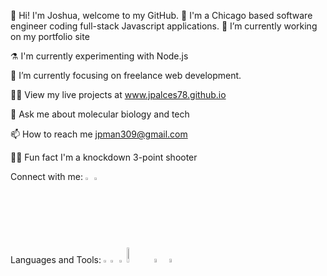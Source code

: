👋 Hi! I'm Joshua, welcome to my GitHub. 📂
I'm a Chicago based software engineer coding full-stack Javascript applications.
🚧 I’m currently working on my portfolio site

⚗️ I'm currently experimenting with Node.js

🎯 I’m currently focusing on freelance web development.

👩‍💻 View my live projects at www.jpalces78.github.io

💬 Ask me about molecular biology and tech

📫 How to reach me jpman309@gmail.com

👩‍🍳 Fun fact I'm a knockdown 3-point shooter

Connect with me:
<a href="https://www.linkedin.com/in/jpalces78/"><img src="https://upload.wikimedia.org/wikipedia/commons/c/ca/LinkedIn_logo_initials.png" alt="linkedin" height="auto" width="2%"></a> <a href="https://twitter.com/Tuenchi_Fisher"><img src="https://upload.wikimedia.org/wikipedia/commons/4/4f/Twitter-logo.svg" alt="twitter" height="auto" width="2.5%"></a>

Languages and Tools:
<img href="https://en.wikipedia.org/wiki/CSS" src="https://upload.wikimedia.org/wikipedia/commons/thumb/d/d5/CSS3_logo_and_wordmark.svg/1200px-CSS3_logo_and_wordmark.svg.png" alt="css3" height="auto" width="1.5%"> <img src="https://upload.wikimedia.org/wikipedia/commons/6/61/HTML5_logo_and_wordmark.svg" alt="css3" height="auto" width="2%"> <img src="https://upload.wikimedia.org/wikipedia/commons/6/6a/JavaScript-logo.png" alt="javascript" height="auto" width="1.5%"> <img src="https://upload.wikimedia.org/wikipedia/commons/9/93/MongoDB_Logo.svg" alt="mongodb" height="auto" width="8%"> <img src="https://upload.wikimedia.org/wikipedia/commons/d/d9/Node.js_logo.svg" alt="nodejs" height="auto" width="4%"> <img src="https://www.seekpng.com/png/full/80-803597_io-is-compatible-with-all-javascript-frameworks-and.png" alt="reactjs" height="auto" width="4%"> 

<!---
jpalces78/jpalces78 is a ✨ special ✨ repository because its `README.md` (this file) appears on your GitHub profile.
You can click the Preview link to take a look at your changes.
--->
